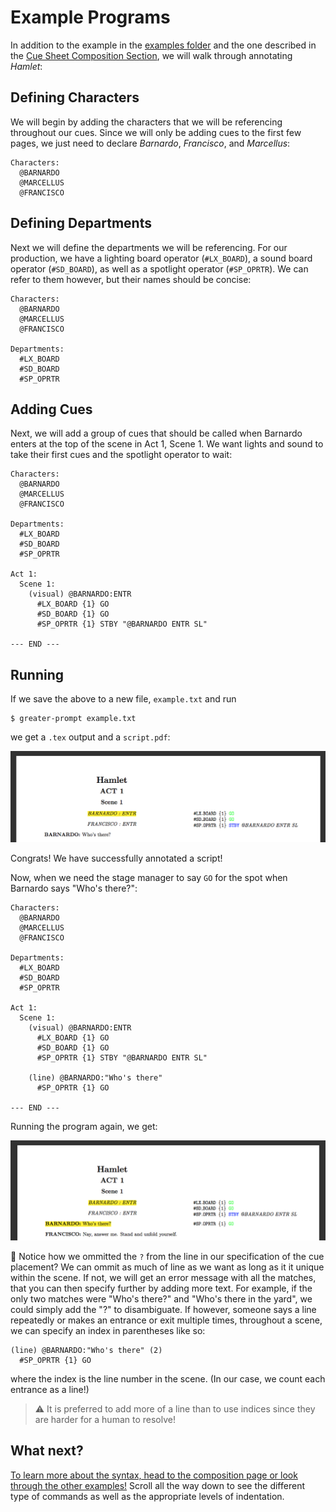 Example Programs
================

In addition to the example in the [examples folder](https://github.com/rwoll-hmc/project/tree/master/examples)
and the one described in the [Cue Sheet Composition Section](../usage/CUE_SHEET_COMPOSITION.md),
we will walk through annotating *Hamlet*:


## Defining Characters

We will begin by adding the characters that we will be referencing throughout
our cues. Since we will only be adding cues to the first few pages, we just
need to declare *Barnardo*, *Francisco*, and *Marcellus*:

```
Characters:
  @BARNARDO
  @MARCELLUS
  @FRANCISCO

```

## Defining Departments

Next we will define the departments we will be referencing. For our production,
we have a lighting board operator (`#LX_BOARD`), a sound board operator (`#SD_BOARD`),
as well as a spotlight operator (`#SP_OPRTR`). We can refer to them however, but
their names should be concise:

```
Characters:
  @BARNARDO
  @MARCELLUS
  @FRANCISCO

Departments:
  #LX_BOARD
  #SD_BOARD
  #SP_OPRTR

```

## Adding Cues

Next, we will add a group of cues that should be called when Barnardo enters at the
top of the scene in Act 1, Scene 1. We want lights and sound to take their first
cues and the spotlight operator to wait:

```
Characters:
  @BARNARDO
  @MARCELLUS
  @FRANCISCO

Departments:
  #LX_BOARD
  #SD_BOARD
  #SP_OPRTR

Act 1:
  Scene 1:
    (visual) @BARNARDO:ENTR
      #LX_BOARD {1} GO
      #SD_BOARD {1} GO
      #SP_OPRTR {1} STBY "@BARNARDO ENTR SL"

--- END ---
```

## Running

If we save the above to a new file, `example.txt` and run

```
$ greater-prompt example.txt
```

we get a `.tex` output and a `script.pdf`:

![](https://raw.githubusercontent.com/rwoll-hmc/project/master/hamletExample1.png)

Congrats! We have successfully annotated a script!

Now, when we need the stage manager to say `GO` for the spot
when Barnardo says "Who's there?":

```
Characters:
  @BARNARDO
  @MARCELLUS
  @FRANCISCO

Departments:
  #LX_BOARD
  #SD_BOARD
  #SP_OPRTR

Act 1:
  Scene 1:
    (visual) @BARNARDO:ENTR
      #LX_BOARD {1} GO
      #SD_BOARD {1} GO
      #SP_OPRTR {1} STBY "@BARNARDO ENTR SL"

    (line) @BARNARDO:"Who's there"
      #SP_OPRTR {1} GO

--- END ---
```

Running the program again, we get:

![](https://raw.githubusercontent.com/rwoll-hmc/project/master/hamletExample2.png)

:eyes: Notice how we ommitted the `?` from the line in our specification of the
cue placement? We can ommit as much of line as we want as long as it it unique
within the scene. If not, we will get an error message with all the matches, that
you can then specify further by adding more text. For example, if the only two matches
were "Who's there?" and "Who's there in the yard", we could simply add the "?" to
disambiguate. If however, someone says a line repeatedly or makes an entrance or
exit multiple times, throughout a scene, we can specify an index in parentheses like so:

```
(line) @BARNARDO:"Who's there" (2)
  #SP_OPRTR {1} GO
```

where the index is the line number in the scene. (In our case, we count each
entrance as a line!)

> :warning: It is preferred to add more of a line than to use indices since they
> are harder for a human to resolve!

## What next?

[To learn more about the syntax, head to the composition page or look through the
other examples!](../usage/CUE_SHEET_COMPOSITION.md) Scroll all the way down to
see the different type of commands as well as the appropriate levels of indentation.
